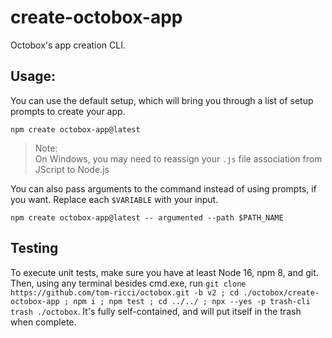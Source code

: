 # create-octobox-app
Octobox's app creation CLI.
## Usage:
You can use the default setup, which will bring you through a list of setup prompts to create your app.
```shell
npm create octobox-app@latest
```
> Note:\
> On Windows, you may need to reassign your `.js` file association from JScript to Node.js

You can also pass arguments to the command instead of using prompts, if you want. Replace each `$VARIABLE` with your input.
```shell
npm create octobox-app@latest -- argumented --path $PATH_NAME
```

## Testing
To execute unit tests, make sure you have at least Node 16, npm 8, and git. Then, using any terminal besides cmd.exe, run `git clone https://github.com/tom-ricci/octobox.git -b v2 ; cd ./octobox/create-octobox-app ; npm i ; npm test ; cd ../../ ; npx --yes -p trash-cli trash ./octobox`. It's fully self-contained, and will put itself in the trash when complete.
